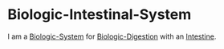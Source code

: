 # Biologic-Intestinal-System

I am a [Biologic-System](40000021.md) for [Biologic-Digestion](40000055.md) with an [Intestine](40000047.md).
